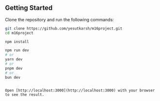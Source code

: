 ## Getting Started

Clone the repository and run the following commands:

```sh
git clone https://github.com/yesutkarsh/m16project.git
cd m16project

npm install

npm run dev
# or
yarn dev
# or
pnpm dev
# or
bun dev
``` 

```

Open [http://localhost:3000](http://localhost:3000) with your browser to see the result.


